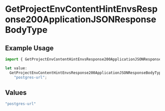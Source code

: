 # GetProjectEnvContentHintEnvsResponse200ApplicationJSONResponseBodyType

## Example Usage

```typescript
import { GetProjectEnvContentHintEnvsResponse200ApplicationJSONResponseBodyType } from "@simplesagar/vercel/models/getprojectenvop.js";

let value:
  GetProjectEnvContentHintEnvsResponse200ApplicationJSONResponseBodyType =
    "postgres-url";
```

## Values

```typescript
"postgres-url"
```